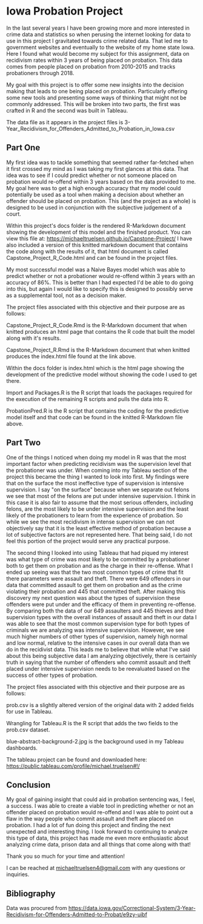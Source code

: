 # Iowa Probation Project

In the last several years I have been growing more and more interested in crime data and statistics so when perusing the internet looking for data to use in this project I gravitated towards crime related data.  That led me to government websites and eventually to the website of my home state Iowa.  Here I found what would become my subject for this assignment, data on recidivism rates within 3 years of being placed on probation.  This data comes from people placed on probation from 2010-2015 and tracks probationers through 2018.  

My goal with this project is to offer some new insights into the decision making that leads to one being placed on probation.  Particularly offering some new tools and presenting some ways of thinking that might not be commonly addressed.  This will be broken into two parts, the first was crafted in R and the second was built in Tableau.  

The data file as it appears in the project files is 3-Year_Recidivism_for_Offenders_Admitted_to_Probation_in_Iowa.csv

## Part One

My first idea was to tackle something that seemed rather far-fetched when it first crossed my mind as I was taking my first glances at this data.  That idea was to see if I could predict whether or not someone placed on probation would re-offend within 3 years based on the data provided to me.  My goal here was to get a high enough accuracy that my model could potentially be used as a tool when making a decision about whether an offender should be placed on probation.  This (and the project as a whole) is designed to be used in conjunction with the subjective judgement of a court. 

Within this project's docs folder is the rendered R-Markdown document showing the development of this model and the finished product.  You can view this file at: https://michaeltruelsen.github.io/Capstone-Project/  I have also included a version of this knitted markdown document that contains the code along with the results of it, that html document is called Capstone_Project_R_Code.html and can be found in the project files.

My most successful model was a Naive Bayes model which was able to predict whether or not a probationer would re-offend within 3 years with an accuracy of 86%.  This is better than I had expected I'd be able to do going into this, but again I would like to specify this is designed to possibly serve as a supplemental tool, not as a decision maker.    

The project files associated with this objective and their purpose are as follows:

Capstone_Project_R_Code.Rmd is the R-Markdown document that when knitted produces an html page that contains the R code that built the model along with it's results.

Capstone_Project_R.Rmd is the R-Markdown document that when knitted produces the index.html file found at the link above.

Within the docs folder is index.html which is the html page showing the development of the predictive model without showing the code I used to get there. 

Import and Packages.R is the R script that loads the packages required for the execution of the remaining R scripts and pulls the data into R.

ProbationPred.R is the R script that contains the coding for the predictive model itself and that code can be found in the knitted R-Markdown file above. 

## Part Two 

One of the things I noticed when doing my model in R was that the most important factor when predicting recidivism was the supervision level that the probationer was under.  When coming into my Tableau section of the project this became the thing I wanted to look into first.  My findings were that on the surface  the most ineffective type of supervision is intensive supervision.  I say "on the surface" because when we separate out felons we see that most of the felons are put under intensive supervision.  I think in this case it is also fair to assume that the most serious offenders, including felons, are the most likely to be under intensive supervision and the least likely of the probationers to learn from the experience of probation.  So while we see the most recidivism in intense supervision we can not objectively say that it is the least effective method of probation because a lot of subjective factors are not represented here.  That being said, I do not feel this portion of the project would serve any practical purpose.  

The second thing I looked into using Tableau that had piqued my interest was what type of crime was most likely to be committed by a probationer both to get them on probation and as the charge in their re-offense.  What I ended up seeing was that the two most common types of crime that fit there parameters were assault and theft.  There were 649 offenders in our data that committed assault to get them on probation and as the crime violating their probation and 445 that committed theft.  After making this discovery my next question was about the types of supervision these offenders were put under and the efficacy of them in preventing re-offense.  By comparing both the data of our 649 assaulters and 445 thieves and their supervision types with the overall instances of assault and theft in our data I was able to see that the most common supervision type for both types of criminals we are analyzing was intensive supervision.  However, we see much higher numbers of other types of supervision, namely high normal and low normal, relative to the intensive cases in our overall data than we do in the recidivist data.  This leads me to believe that while what I've said about this being subjective data I am analyzing objectively, there is certainly truth in saying that the number of offenders who commit assault and theft placed under intensive supervision needs to be reevaluated based on the success of other types of probation.  

The project files associated with this objective and their purpose are as follows:

prob.csv is a slightly altered version of the original data with 2 added fields for use in Tableau.

Wrangling for Tableau.R is the R script that adds the two fields to the prob.csv dataset.

blue-abstract-background-2.jpg is the background used in my Tableau dashboards.

The tableau project can be found and downloaded here: https://public.tableau.com/profile/michael.truelsen#!/

## Conclusion

My goal of gaining insight that could aid in probation sentencing was, I feel, a success.  I was able to create a viable tool in predicting whether or not an offender placed on probation would re-offend and I was able to point out a flaw in the way people who commit assault and theft are placed on probation.  I had a lot of fun doing this project and finding the next unexpected and interesting thing.  I look forward to continuing to analyze this type of data, this project has made me even more enthusiastic about analyzing crime data, prison data and all things that come along with that!

Thank you so much for your time and attention! 

I can be reached at michaeltruelsen4@gmail.com with any questions or inquiries. 

## Bibliography

Data was procured from https://data.iowa.gov/Correctional-System/3-Year-Recidivism-for-Offenders-Admitted-to-Probat/e9zy-uibf